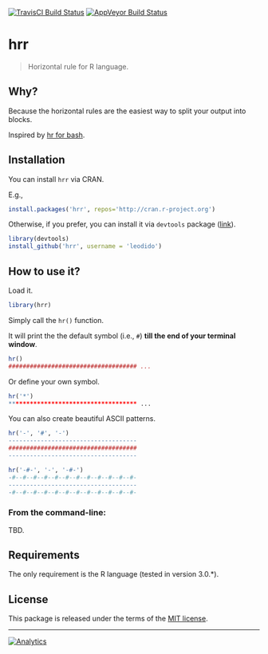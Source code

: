 [![TravisCI Build Status](https://img.shields.io/travis/leodido/hrr/master.svg?style=for-the-badge)](https://travis-ci.org/leodido/go-urn) [![AppVeyor Build Status](https://img.shields.io/appveyor/ci/leodido/hrr/master.svg?style=for-the-badge)](https://ci.appveyor.com/leodido/hrr)

hrr
======

> Horizontal rule for R language.

## Why?

Because the horizontal rules are the easiest way to split your output into blocks.

Inspired by [hr for bash](https://github.com/LuRsT/hr).

## Installation

You can install `hrr` via CRAN.

E.g.,

```r
install.packages('hrr', repos='http://cran.r-project.org')
```

Otherwise, if you prefer, you can install it via `devtools` package ([link](https://github.com/hadley/devtools)).

```r
library(devtools)
install_github('hrr', username = 'leodido')
```

## How to use it?

Load it.

```r
library(hrr)
```

Simply call the `hr()` function.

It will print the the default symbol (i.e., `#`) **till the end of your terminal window**.

```r
hr()
#################################### ...
```

Or define your own symbol.

```r
hr('*')
************************************ ...
```

You can also create beautiful ASCII patterns.

```r
hr('-', '#', '-')
------------------------------------
####################################
------------------------------------

hr('-#-', '-', '-#-')
-#--#--#--#--#--#--#--#--#--#--#--#-
------------------------------------
-#--#--#--#--#--#--#--#--#--#--#--#-
```

### From the command-line:

TBD.

## Requirements

The only requirement is the R language (tested in version 3.0.*).

## License

This package is released under the terms of the [MIT license](http://opensource.org/licenses/mit-license.html).

---

[![Analytics](https://ga-beacon.appspot.com/UA-49657176-1/hrr?flat)](https://github.com/igrigorik/ga-beacon)